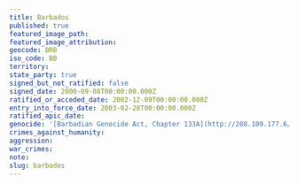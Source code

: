 ```yaml
---
title: Barbados
published: true
featured_image_path:
featured_image_attribution:
geocode: BRB
iso_code: BB
territory:
state_party: true
signed_but_not_ratified: false
signed_date: 2000-09-08T00:00:00.000Z
ratified_or_acceded_date: 2002-12-09T00:00:00.000Z
entry_into_force_date: 2003-02-28T00:00:00.000Z
ratified_apic_date:
genocide: '[Barbadian Genocide Act, Chapter 133A](http://208.109.177.6/en/ShowPdf/133A.pdf)'
crimes_against_humanity:
aggression:
war_crimes:
note:
slug: barbados
---
```



